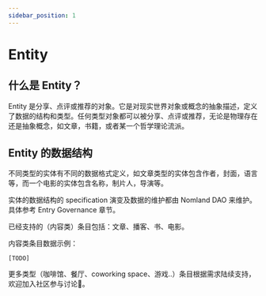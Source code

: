 ```yaml
---
sidebar_position: 1
---
```


# Entity

## 什么是 Entity？

Entity 是分享、点评或推荐的对象。它是对现实世界对象或概念的抽象描述，定义了数据的结构和类型。任何类型对象都可以被分享、点评或推荐，无论是物理存在还是抽象概念，如文章，书籍，或者某一个哲学理论流派。



## Entity 的数据结构

不同类型的实体有不同的数据格式定义，如文章类型的实体包含作者，封面，语言等，而一个电影的实体包含名称，制片人，导演等。

实体的数据结构的 specification 演变及数据的维护都由 Nomland DAO 来维护。具体参考  Entry Governance 章节。

已经支持的（内容类）条目包括：文章、播客、书、电影。
    
内容类条目数据示例：

    [TODO]

更多类型（咖啡馆、餐厅、coworking space、游戏..）条目根据需求陆续支持，欢迎加入社区参与讨论👏。
